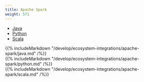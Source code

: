 ```yaml
---
title: Apache Spark
weight: 571
---
```


<ul class="nav nav-tabs">
  <li class="active">
    <a data-toggle="tab" href="#java">
      <i class="icon-java-bold" aria-hidden="true"></i>
      Java
    </a>
  </li>
  <li>
    <a data-toggle="tab" href="#python">
      <i class="icon-python" aria-hidden="true"></i>
      Python
    </a>
  </li>
  <li>
    <a data-toggle="tab" href="#scala">
      <i class="icon-scala" aria-hidden="true"></i>
      Scala
    </a>
  </li>
</ul>

<div class="tab-content">
  <div id="java" class="tab-pane fade in active">
    {{% includeMarkdown "/develop/ecosystem-integrations/apache-spark/java.md" /%}}
  </div>
  <div id="python" class="tab-pane fade">
    {{% includeMarkdown "/develop/ecosystem-integrations/apache-spark/python.md" /%}}
  </div>
  <div id="scala" class="tab-pane fade">
    {{% includeMarkdown "/develop/ecosystem-integrations/apache-spark/scala.md" /%}}
  </div>
</div>

